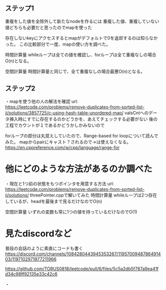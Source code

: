 ## ステップ1
重複をした値を全除外して新たなnodeを作るには
重複した値、重複していない値どちらも必要だと思ったのでmapを使った

存在しないkeyにアクセスするとmapがデフォルトで0を返却するのは知らなかった。
この比較部分で一度、mapの使い方を調べた。

時間計算量
whileループは全ての値を確認し、forループは全て重複なしの場合O(n)となる。

空間計算量
時間計算量と同じで、全て重複なしの場合最悪O(n)となる。

## ステップ2
・mapを使う他の人の解法を確認
url: https://leetcode.com/problems/remove-duplicates-from-sorted-list-ii/solutions/3857725/c-using-hash-table-unordered-map/
valsCntへのデータ挿入時にすでに存在するのかどうかを、あえてチェックする必要がない
後の工程でカウントが１であるかどうかしかみないので

forループの部分は丸覚えしていたので、Range-based for loopについて読んでみた。
mapからpairにキャスト？されるので->は使えなくなる。
https://en.cppreference.com/w/cpp/language/range-for


# 他にどのような方法があるのか調べた
・現在と1つ前の状態をもつポインタを用意する方法
  url: https://leetcode.com/problems/remove-duplicates-from-sorted-list-ii/solutions/
  threePointer.cppで解いてみた
  時間計算量
  whileループは2つ存在しているが、headを最後まで見るだけなのでO(n)
  
  空間計算量
  いずれの変数も常に1つの値を持っているだけなのでO(1)

# 見たdiscordなど
普段の会話のように素直にコードも書く
https://discord.com/channels/1084280443945353267/1195700948786491403/1197102971977211966

https://github.com/TORUS0818/leetcode/pull/6/files/5c5a2db5f787a9ea41fd34c98ff92135e33c42c6

・



